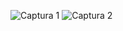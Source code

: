 ![Captura 1](https://github.com/DeH-M/SimulacionPorComputadora-EstephanieHernandez/assets/144860584/6772d928-c5c1-424a-a7c5-ed692432065c)
![Captura 2](https://github.com/DeH-M/SimulacionPorComputadora-EstephanieHernandez/assets/144860584/b856fb61-491a-44e2-94e5-9cf75423bf1c)
